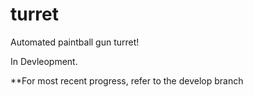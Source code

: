 # turret
Automated paintball gun turret!

In Devleopment.

**For most recent progress, refer to the develop branch
